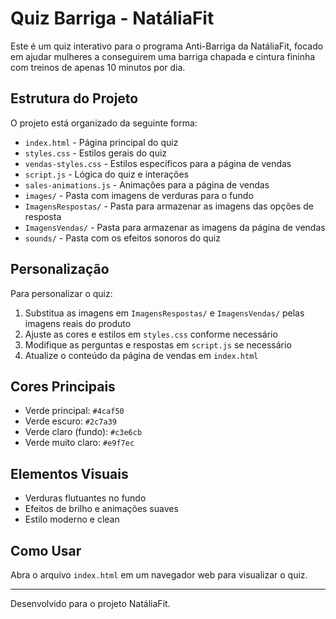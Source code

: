 # Quiz Barriga - NatáliaFit

Este é um quiz interativo para o programa Anti-Barriga da NatáliaFit, focado em ajudar mulheres a conseguirem uma barriga chapada e cintura fininha com treinos de apenas 10 minutos por dia.

## Estrutura do Projeto

O projeto está organizado da seguinte forma:

- `index.html` - Página principal do quiz
- `styles.css` - Estilos gerais do quiz
- `vendas-styles.css` - Estilos específicos para a página de vendas
- `script.js` - Lógica do quiz e interações
- `sales-animations.js` - Animações para a página de vendas
- `images/` - Pasta com imagens de verduras para o fundo
- `ImagensRespostas/` - Pasta para armazenar as imagens das opções de resposta
- `ImagensVendas/` - Pasta para armazenar as imagens da página de vendas
- `sounds/` - Pasta com os efeitos sonoros do quiz

## Personalização

Para personalizar o quiz:

1. Substitua as imagens em `ImagensRespostas/` e `ImagensVendas/` pelas imagens reais do produto
2. Ajuste as cores e estilos em `styles.css` conforme necessário
3. Modifique as perguntas e respostas em `script.js` se necessário
4. Atualize o conteúdo da página de vendas em `index.html`

## Cores Principais

- Verde principal: `#4caf50`
- Verde escuro: `#2c7a39`
- Verde claro (fundo): `#c3e6cb`
- Verde muito claro: `#e9f7ec`

## Elementos Visuais

- Verduras flutuantes no fundo
- Efeitos de brilho e animações suaves
- Estilo moderno e clean

## Como Usar

Abra o arquivo `index.html` em um navegador web para visualizar o quiz.

---

Desenvolvido para o projeto NatáliaFit.
